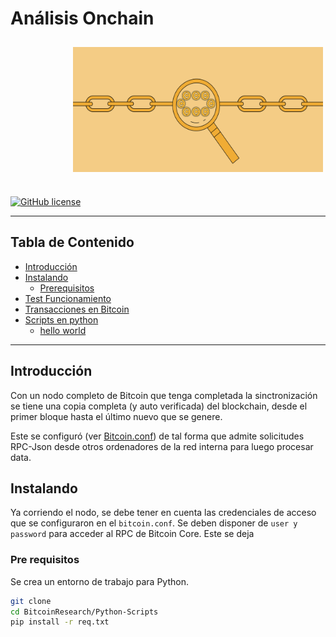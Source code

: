 # Análisis Onchain


<img alt="jpg" src="./images/onchain.png" width="400" height="200" style="vertical-align:middle;margin:10px
100px 25px">

[![GitHub license](https://img.shields.io/badge/license-MIT-blue.svg)](https://raw.githubusercontent.com/drkostas/Youtube-FirstCommentBot/master/LICENSE)

---
## Tabla de Contenido

+ [Introducción](#intro)
+ [Instalando](#instalando)
    + [Prerequisitos](#req)
+ [Test Funcionamiento](#tests)
+ [Transacciones en Bitcoin](#tx)
+ [Scripts en python](#.py)
  + [hello world](#helloworld)

---
## Introducción  <a name = "intro"></a>

Con un nodo completo de Bitcoin que tenga completada la sinctronización se tiene una copia completa (y auto verificada) del blockchain, desde el primer bloque hasta el último nuevo que se genere. 

Este se configuró (ver [Bitcoin.conf](https://github.com/CobraPython/BitcoinResearch/blob/main/Apuntes/Manuales/Bitcoin.conf.pdf)) de tal forma que admite solicitudes RPC-Json desde otros ordenadores de la red interna para luego procesar data.

## Instalando  <a name = "instalando"></a>

Ya corriendo el nodo, se debe tener en cuenta las credenciales de acceso que se configuraron en el `bitcoin.conf`. Se deben disponer de `user y password` para acceder al RPC de Bitcoin Core. Este se deja 
### Pre requisitos  <a name = "req"></a>

Se crea un entorno de trabajo para Python.

``` sh
git clone
cd BitcoinResearch/Python-Scripts
pip install -r req.txt
```


